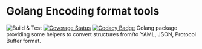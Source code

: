 Golang Encoding format tools
============================
![Build & Test](https://github.com/Axili39/encodingtools/workflows/Build%20&%20Test/badge.svg)
[![Coverage Status](https://coveralls.io/repos/github/Axili39/encodingtools/badge.svg)](https://coveralls.io/github/Axili39/encodingtools)
[![Codacy Badge](https://app.codacy.com/project/badge/Grade/e678a97b3e8e43e39dca64ed5459fdfa)](https://www.codacy.com/manual/Axili39/encodingtools?utm_source=github.com&amp;utm_medium=referral&amp;utm_content=Axili39/encodingtools&amp;utm_campaign=Badge_Grade)
Golang package providing some helpers to convert structures from/to YAML, JSON, Protocol Buffer format.
